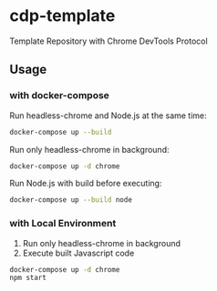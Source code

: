 # cdp-template

Template Repository with Chrome DevTools Protocol

## Usage

### with docker-compose

Run headless-chrome and Node.js at the same time:

```sh
docker-compose up --build
```

Run only headless-chrome in background:

```sh
docker-compose up -d chrome
```

Run Node.js with build before executing:

```sh
docker-compose up --build node
```

### with Local Environment

1. Run only headless-chrome in background
2. Execute built Javascript code

```sh
docker-compose up -d chrome
npm start
```
